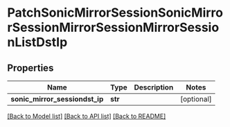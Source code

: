 # PatchSonicMirrorSessionSonicMirrorSessionMirrorSessionMirrorSessionListDstIp

## Properties
Name | Type | Description | Notes
------------ | ------------- | ------------- | -------------
**sonic_mirror_sessiondst_ip** | **str** |  | [optional] 

[[Back to Model list]](../README.md#documentation-for-models) [[Back to API list]](../README.md#documentation-for-api-endpoints) [[Back to README]](../README.md)


